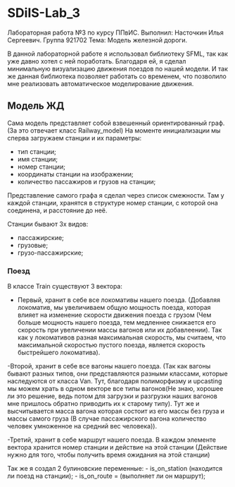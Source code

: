 # SDiIS-Lab_3

Лабораторная работа №3 по курсу ППвИС. Выполнил: Насточкин Илья Сергеевич. Группа 921702 Тема: Модель железной дороги.

В данной лабораторной работе я использовал библиотеку SFML, так как уже давно хотел с ней поработать. Благодаря ей, я сделал минимальную визуализацию движения поездов по нашей модели. И так же данная библиотека позволяет работать со временем, что позволило мне реализовать автоматическое моделирование движения. 

## Модель ЖД

Сама модель представляет собой взвешенный ориентированный граф.(За это отвечает класс Railway_model) На моменте инициализации мы сперва загружаем станции и их параметры:
- тип станции;
- имя станции;
- номер станции;
- координаты станции на изображении;
- количество пассажиров и грузов на станции;
 
 Представление самого графа я сделал через список смежности. Там у каждой станции, хранятся в структуре номер станции, с которой она соединена, и расстояние до неё.
 
 Станции бывают 3х видов:
 - пассажирские;
 - грузовые;
 - грузо-пассажирские;
 
 ### Поезд
  
 В классе Train существуют 3 вектора:
 
 - Первый, хранит в себе все локомативы нашего поезда. (Добавляя локоматив, мы увеличиваем общую мощность поезда, которая влияет на изменение скорости движения поезда с грузом (Чем больше мощность нашего поезда, тем медленнее снижается его скорость при увеличении массы вагонов или их добавлеении). Так как у локомативов разная максимальная скорость, мы считаем, что максимальной скоростью пустого поезда, является скорость быстрейшего локоматива).
 
 -Второй, хранит в себе все вагоны нашего поезда. (Так как вагоны бывают разных типов, они представляются разными классами, которые наследуются от класса Van. Тут, благодаря полиморфизму и upcasting мы можем храть в одном векторе все типы вагонов(Не знаю, хорошее ли это решение, ведь потом для загрузки и разгрузки наших вагонов мне пришлось обратно приводить их к старому типу). Тут же и высчитывается масса вагона которая состоит из его массы без груза и массы самого груза (В случае пассажирского вагона количество человек умноженное на средний вес человека)).
 
 -Третий, хранит в себе маршрут нашего поезда. В каждом элементе вектора хранится номер станции и действие на этой станции (Действие нужно для того, чтобы получить время ожидания на этой станции)
 
 Так же я создал 2 булиновские переменные:
 	- is_on_station (находится ли поезд на станции);
	- is_on_route = (выполняет ли он маршрут);
